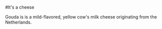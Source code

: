 #It's a cheese

Gouda is is a mild-flavored, yellow cow's milk cheese originating from the Netherlands.